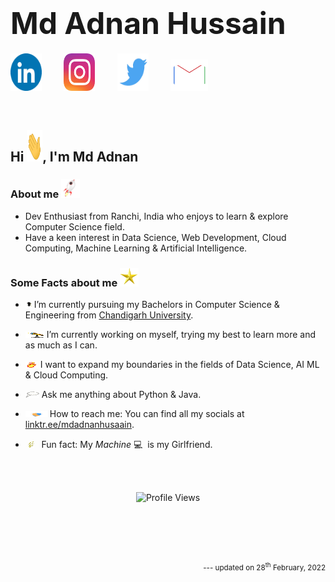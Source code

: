 <!-- **mdadnanhusaain/mdadnanhusaain** is a ✨ _special_ ✨ repository because its `README.md` (this file) appears on your GitHub profile. -->
# __<font size="10">Md Adnan Hussain</font>__

<a href="https://www.linkedin.com/in/mdadnanhusaain/"><img src="Assets/LinkedIn.gif" width="50px" height="60px"></a>
&nbsp;&nbsp;&nbsp;&nbsp;&nbsp;&nbsp;&nbsp;
<a href="https://instagram.com/mdadnanhusaain"><img src="Assets/Instagram.gif" width="50px" height="60px"></a>
&nbsp;&nbsp;&nbsp;&nbsp;&nbsp;&nbsp;&nbsp;
<a href="https://twitter.com/mdadnanhusaain"><img src="Assets/Twitter.gif" width="50px" height="60px"></a>
&nbsp;&nbsp;&nbsp;&nbsp;&nbsp;&nbsp;&nbsp;
<a href="mailto:mdadnanhusaain@gmail.com"><img src="Assets/Email.gif" width="60px" height="50px"></a> 

<br>


## __Hi <img src="Assets/Hi.gif" width="25px"  height="50px">, I'm Md Adnan__
### __About me <img src="Assets/Rocket.gif" width="30px">__ 

<ul>
    <li>Dev Enthusiast from Ranchi, India who enjoys to learn & explore Computer Science field. </li>
    <li>Have a keen interest in Data Science, Web Development, Cloud Computing, Machine Learning & Artificial Intelligence. </li>
</ul>


### __Some Facts about me <img src="Assets/Star.gif" width="30px">__

- <img src="Assets/Graduation.gif" width="10px" height="10px"> I’m currently pursuing my Bachelors in Computer Science & Engineering from <a href="https://www.cuchd.in" target="_blank">Chandigarh University</a>.

- <img src="Assets/Telescope.gif" width="30px" height="10px"> I’m currently working on myself, trying my best to learn more and as much as I can.

- <img src="Assets/Fire.gif" width="20px" height="10px"> I want to expand my boundaries in the fields of Data Science, AI ML & Cloud Computing.

- <img src="Assets/Thought.gif" width="22px" height="10px"> Ask me anything about Python & Java.

- <img src="Assets/Connect.gif" width="35px" height="10px"> How to reach me: You can find all my socials at <a href="https://www.linktree.com/mdadnanhusaain" target="_blank">linktr.ee/mdadnanhusaain</a>.

- &nbsp;<img src="Assets/FunFact.gif" width="10px" height="10px"> &nbsp; Fun fact: My *Machine* 💻 &nbsp;is my Girlfriend.

<br /><br />

<p align="center"> <img src="https://komarev.com/ghpvc/?username=mdadnanhusaain&label=Views&color=blue&style=plastic" alt="Profile Views" /> </p>
<br /><br /><br /><br />
<sub><p align="right"> --- updated on 28<sup>th</sup> February, 2022 </p></sub>